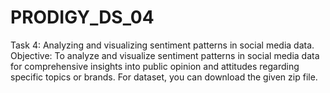 # PRODIGY_DS_04
Task 4: Analyzing and visualizing sentiment patterns in social media data.
Objective: To analyze and visualize sentiment patterns in social media data for comprehensive insights into public opinion and attitudes regarding specific topics or brands.
For dataset, you can download the given zip file.
